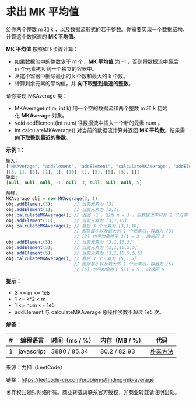 # 求出 MK 平均值

给你两个整数 m 和 k ，以及数据流形式的若干整数。你需要实现一个数据结构，计算这个数据流的 **MK 平均值**。

**MK 平均值** 按照如下步骤计算：

- 如果数据流中的整数少于 m 个，**MK 平均值** 为 -1 ，否则将数据流中最后 m 个元素拷贝到一个独立的容器中。
- 从这个容器中删除最小的 k 个数和最大的 k 个数。
- 计算剩余元素的平均值，并 **向下取整到最近的整数**。

请你实现 MKAverage 类：

- MKAverage(int m, int k) 用一个空的数据流和两个整数 m 和 k 初始化 **MKAverage** 对象。
- void addElement(int num) 往数据流中插入一个新的元素 num 。
- int calculateMKAverage() 对当前的数据流计算并返回 **MK 平均数**，结果需 **向下取整到最近的整数**。

**示例 1：**

``` javascript
输入：
["MKAverage", "addElement", "addElement", "calculateMKAverage", "addElement", "calculateMKAverage", "addElement", "addElement", "addElement", "calculateMKAverage"]
[[3, 1], [3], [1], [], [10], [], [5], [5], [5], []]
输出：
[null, null, null, -1, null, 3, null, null, null, 5]

解释：
MKAverage obj = new MKAverage(3, 1); 
obj.addElement(3);        // 当前元素为 [3]
obj.addElement(1);        // 当前元素为 [3,1]
obj.calculateMKAverage(); // 返回 -1 ，因为 m = 3 ，但数据流中只有 2 个元素
obj.addElement(10);       // 当前元素为 [3,1,10]
obj.calculateMKAverage(); // 最后 3 个元素为 [3,1,10]
                          // 删除最小以及最大的 1 个元素后，容器为 [3]
                          // [3] 的平均值等于 3/1 = 3 ，故返回 3
obj.addElement(5);        // 当前元素为 [3,1,10,5]
obj.addElement(5);        // 当前元素为 [3,1,10,5,5]
obj.addElement(5);        // 当前元素为 [3,1,10,5,5,5]
obj.calculateMKAverage(); // 最后 3 个元素为 [5,5,5]
                          // 删除最小以及最大的 1 个元素后，容器为 [5]
                          // [5] 的平均值等于 5/1 = 5 ，故返回 5
```

**提示：**

- 3 <= m <= 1e5
- 1 <= k*2 < m
- 1 <= num <= 1e5
- addElement 与 calculateMKAverage 总操作次数不超过 1e5 次。

**解答：**

**#**|**编程语言**|**时间（ms / %）**|**内存（MB / %）**|**代码**
--|--|--|--|--
1|javascript|3880 / 85.34|80.2 / 82.93|[朴素方法](./javascript/ac_v1.js)

来源：力扣（LeetCode）

链接：https://leetcode-cn.com/problems/finding-mk-average

著作权归领扣网络所有。商业转载请联系官方授权，非商业转载请注明出处。
